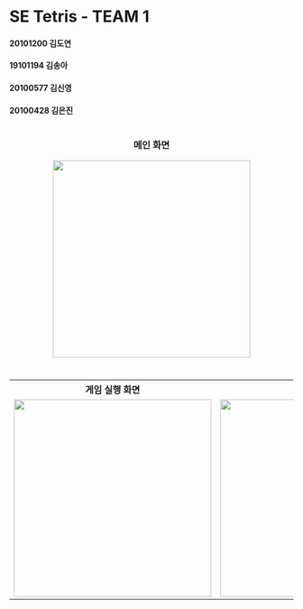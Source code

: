 # SE Tetris - TEAM 1

#### 20101200 김도연
#### 19101194 김송아
#### 20100577 김신영
#### 20100428 김은진

# 

### <p align="center"> 메인 화면 </p>
<p align="center">
  <img src="https://user-images.githubusercontent.com/49124725/170580293-976b5fc5-ee7c-4b31-882d-becc95e66068.png" width="350px"/>
</p>

# 

<table align="center"><tbody>
  <tr>
    <th align="center"> 게임 실행 화면 </th>
    <th align="center"> 스코어보드 </th>
    <th align="center"> 설정 </th>
  </tr>
  <tr>
    <td align="center">
      <img src="https://user-images.githubusercontent.com/49124725/170580894-1bf4449c-1762-436c-80cb-52d33bb4737b.png" width="350px"/>
    </td>
    <td align="center">
      <img src="https://user-images.githubusercontent.com/49124725/170581011-f0f7d1ae-5a3e-41d6-b743-491c8979194d.png" width="350px"/>
    </td>
    <td align="center">
      <img src="https://user-images.githubusercontent.com/49124725/170580697-88253c89-6451-45f6-800e-e6304da135f3.png" width="350px"/>
    </td>
  </tr>
</tbody></table>
